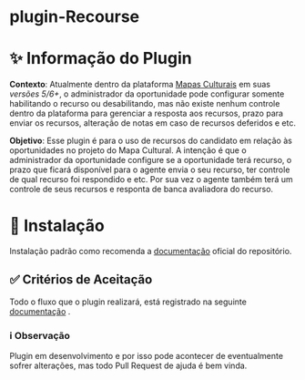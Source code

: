 # plugin-Recourse

# ✨ Informação do Plugin


**Contexto**: Atualmente dentro da plataforma [Mapas Culturais](https://github.com/mapasculturais/mapasculturais) em suas *versões 5/6+*, o administrador da oportunidade pode configurar somente habilitando o recurso ou desabilitando, mas não existe nenhum controle dentro da plataforma para gerenciar a resposta aos recursos, prazo para enviar os recursos, alteração de notas em caso de recursos deferidos e etc.

**Objetivo**: Esse plugin é para o uso de recursos do candidato em relação às oportunidades no projeto do Mapa Cultural. A intenção é que o administrador da oportunidade configure se a oportunidade terá recurso, o prazo que ficará disponível para o agente envia o seu recurso, ter controle de qual recurso foi respondido e etc. Por sua vez o agente também terá um controle de seus recursos e responta de banca avaliadora do recurso.


# 🚀 Instalação

Instalação padrão como recomenda a [documentação](https://mapasculturais.gitbook.io/documentacao-para-desenvolvedores/formacao-para-desenvolvedores/plugins) oficial do repositório.

## ✅ Critérios de Aceitação

Todo o fluxo que o plugin realizará, está registrado na seguinte [documentação](https://docs.google.com/document/d/e/2PACX-1vQkPpfsQ_1h6fc6WQK1NIh4_1R_vNdXHrlHJpg34en-NglQiIaUKg9RxRcQzAdYfu4P7GDHHgdeiArh/pub) .

### ℹ️ Observação
Plugin em desenvolvimento e por isso pode acontecer de eventualmente sofrer alterações, mas todo Pull Request de ajuda é bem vinda.

